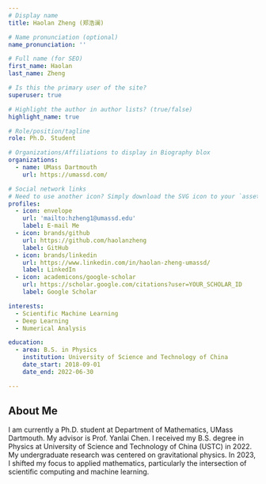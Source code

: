 ```yaml
---
# Display name
title: Haolan Zheng (郑浩澜)

# Name pronunciation (optional)
name_pronunciation: ''

# Full name (for SEO)
first_name: Haolan
last_name: Zheng

# Is this the primary user of the site?
superuser: true

# Highlight the author in author lists? (true/false)
highlight_name: true

# Role/position/tagline
role: Ph.D. Student

# Organizations/Affiliations to display in Biography blox
organizations:
  - name: UMass Dartmouth
    url: https://umassd.com/

# Social network links
# Need to use another icon? Simply download the SVG icon to your `assets/media/icons/` folder.
profiles:
  - icon: envelope
    url: 'mailto:hzheng1@umassd.edu'
    label: E-mail Me
  - icon: brands/github
    url: https://github.com/haolanzheng
    label: GitHub
  - icon: brands/linkedin
    url: https://www.linkedin.com/in/haolan-zheng-umassd/
    label: LinkedIn
  - icon: academicons/google-scholar
    url: https://scholar.google.com/citations?user=YOUR_SCHOLAR_ID
    label: Google Scholar

interests:
  - Scientific Machine Learning
  - Deep Learning
  - Numerical Analysis

education:
  - area: B.S. in Physics
    institution: University of Science and Technology of China
    date_start: 2018-09-01
    date_end: 2022-06-30

---
```


## About Me

I am currently a Ph.D. student at Department of Mathematics, UMass Dartmouth. My advisor is Prof. Yanlai Chen. I received my B.S. degree in Physics at University of Science and Technology of China (USTC) in 2022. My undergraduate research was centered on gravitational physics. In 2023, I shifted my focus to applied mathematics, particularly the intersection of scientific computing and machine learning.
